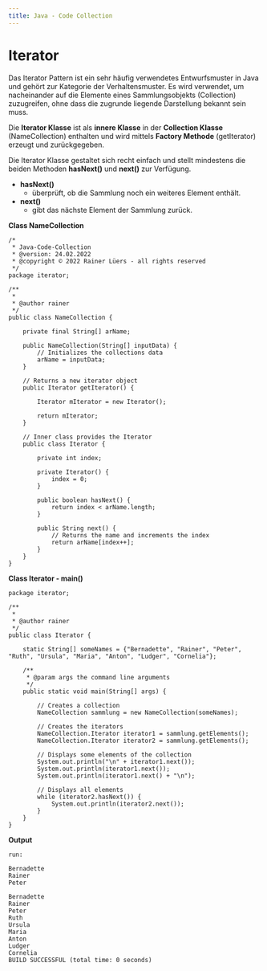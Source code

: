 ```yaml
---
title: Java - Code Collection
---  
```

# Iterator

Das Iterator Pattern ist ein sehr häufig verwendetes Entwurfsmuster in Java und
gehört zur Kategorie der Verhaltensmuster. Es wird verwendet, um nacheinander 
auf die Elemente eines Sammlungsobjekts (Collection) zuzugreifen, ohne dass die 
zugrunde liegende Darstellung bekannt sein muss.  

Die **Iterator Klasse** ist als **innere Klasse** in der **Collection Klasse** 
(NameCollection) enthalten und wird mittels **Factory Methode** (getIterator) 
erzeugt und zurückgegeben.

Die Iterator Klasse gestaltet sich recht einfach und stellt mindestens die beiden 
Methoden **hasNext()** und **next()** zur Verfügung.  

* **hasNext()** 
	* überprüft, ob die Sammlung noch ein weiteres Element enthält.  
* **next()** 
	* gibt das nächste Element der Sammlung zurück.

**Class NameCollection**
```
/*
 * Java-Code-Collection
 * @version: 24.02.2022
 * @copyright © 2022 Rainer Lüers - all rights reserved
 */
package iterator;

/**
 *
 * @author rainer
 */
public class NameCollection {

    private final String[] arName;

    public NameCollection(String[] inputData) {
        // Initializes the collections data
        arName = inputData;
    }

    // Returns a new iterator object
    public Iterator getIterator() {

        Iterator mIterator = new Iterator();

        return mIterator;
    }

    // Inner class provides the Iterator
    public class Iterator {

        private int index;

        private Iterator() {
            index = 0;
        }

        public boolean hasNext() {
            return index < arName.length;
        }

        public String next() {
            // Returns the name and increments the index 
            return arName[index++];
        }
    }
}
```
**Class Iterator - main()**
```
package iterator;

/**
 *
 * @author rainer
 */
public class Iterator {

    static String[] someNames = {"Bernadette", "Rainer", "Peter", "Ruth", "Ursula", "Maria", "Anton", "Ludger", "Cornelia"};

    /**
     * @param args the command line arguments
     */
    public static void main(String[] args) {

        // Creates a collection
        NameCollection sammlung = new NameCollection(someNames);

        // Creates the iterators
        NameCollection.Iterator iterator1 = sammlung.getElements();
        NameCollection.Iterator iterator2 = sammlung.getElements();

        // Displays some elements of the collection
        System.out.println("\n" + iterator1.next());
        System.out.println(iterator1.next());
        System.out.println(iterator1.next() + "\n");

        // Displays all elements
        while (iterator2.hasNext()) {
            System.out.println(iterator2.next());
        }
    }
}
```
**Output**
```
run:

Bernadette
Rainer
Peter

Bernadette
Rainer
Peter
Ruth
Ursula
Maria
Anton
Ludger
Cornelia
BUILD SUCCESSFUL (total time: 0 seconds)
```




















